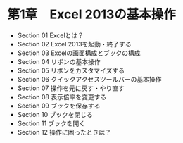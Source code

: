 # 第1章　Excel 2013の基本操作

- Section 01 Excelとは？
- Section 02 Excel 2013を起動・終了する
- Section 03 Excelの画面構成とブックの構成
- Section 04 リボンの基本操作
- Section 05 リボンをカスタマイズする
- Section 06 クイックアクセスツールバーの基本操作
- Section 07 操作を元に戻す・やり直す
- Section 08 表示倍率を変更する
- Section 09 ブックを保存する
- Section 10 ブックを閉じる
- Section 11 ブックを開く
- Section 12 操作に困ったときは？
